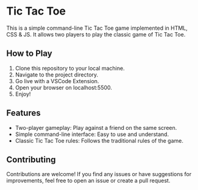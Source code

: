 # Tic Tac Toe

This is a simple command-line Tic Tac Toe game implemented in HTML, CSS & JS. It allows two players to play the classic game of Tic Tac Toe.

## How to Play

1. Clone this repository to your local machine.
2. Navigate to the project directory.
3. Go live with a VSCode Extension.
4. Open your browser on localhost:5500.
5. Enjoy!

## Features

- Two-player gameplay: Play against a friend on the same screen.
- Simple command-line interface: Easy to use and understand.
- Classic Tic Tac Toe rules: Follows the traditional rules of the game.

## Contributing

Contributions are welcome! If you find any issues or have suggestions for improvements, feel free to open an issue or create a pull request.
